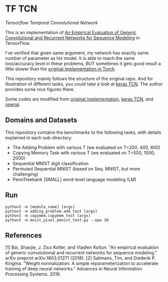 # TF TCN
*Tensorflow Temporal Convolutional Network*

This is an implementation of [An Empirical Evaluation of Generic Convolutional and Recurrent Networks for Sequence Modeling](https://arxiv.org/abs/1803.01271) in TensorFlow.

I've verified that given same argument, my network has exactly same number of parameter as his model. It is able to reach the same loss/accuracy level in these problems, BUT sometimes it gets good result a little slower than the [original implementation in Torch](https://github.com/locuslab/TCN).

This repository mainly follows the structure of the original repo. And for illustration of different tasks, you could take a look at [keras TCN](https://github.com/philipperemy/keras-tcn). The author provides some nice figures there.

Some codes are modified from [original implementation](https://github.com/locuslab/TCN), [keras TCN](https://github.com/philipperemy/keras-tcn), and [openai](https://github.com/openai/weightnorm/tree/master/tensorflow).


## Domains and Datasets
This repository contains the benchmarks to the following tasks, with details explained in each sub-directory:

  - The Adding Problem with various T (we evaluated on T=200, 400, 600)
  - Copying Memory Task with various T (we evaluated on T=500, 1000, 2000)
  - Sequential MNIST digit classification
  - Permuted Sequential MNIST (based on Seq. MNIST, but more challenging)
  - PennTreebank [SMALL] word-level language modeling (LM)
    
## Run

```
python3 -m [module_name] [args]
python3 -m adding_problem.add_test [args]
python3 -m copymem.copymem_test [args]
python3 -m mnist_pixel.pmnist_test.py --epo 10
```

## References
[1] Bai, Shaojie, J. Zico Kolter, and Vladlen Koltun. "An empirical evaluation of generic convolutional and recurrent networks for sequence modeling." arXiv preprint arXiv:1803.01271 (2018).
[2] Salimans, Tim, and Diederik P. Kingma. "Weight normalization: A simple reparameterization to accelerate training of deep neural networks." Advances in Neural Information Processing Systems. 2016.
